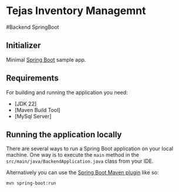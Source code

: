 # Tejas Inventory Managemnt

#Backend SpringBoot


## Initializer

Minimal [Spring Boot](http://projects.spring.io/) sample app.

## Requirements

For building and running the application you need:

- [JDK 22]
- [Maven Build Tool]
- [MySql Server]

## Running the application locally

There are several ways to run a Spring Boot application on your local machine. One way is to execute the `main` method in the `src/main/java/BackendApplication.java` class from your IDE.

Alternatively you can use the [Spring Boot Maven plugin](https://docs.spring.io/spring-boot/docs/current/reference/html/build-tool-plugins-maven-plugin.html) like so:

```shell
mvn spring-boot:run
```


